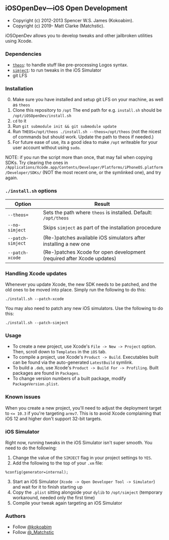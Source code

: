 ## iOSOpenDev—iOS Open Development
- Copyright (c) 2012-2013 Spencer W.S. James (Kokoabim).
- Copyright (c) 2019- Matt Clarke (Matchstic).

iOSOpenDev allows you to develop tweaks and other jailbroken utilities using Xcode.

### Dependencies

- [`theos`](https://github.com/theos/theos): to handle stuff like pre-processing Logos syntax.
- [`simject`](https://github.com/angelXwind/simject): to run tweaks in the iOS Simulator
- git LFS

### Installation

0. Make sure you have installed and setup git LFS on your machine, as well as `theos`
1. Clone this repository to `/opt`
   The end path for e.g. `install.sh` should be `/opt/iOSOpenDev/install.sh`
2. `cd` to it
3. Run `git submodule init && git submodule update`
4. Run `THEOS=/opt/theos ./install.sh --theos=/opt/theos` (not the nicest of commands but should work. Update the path to theos if needed.)
5. For future ease of use, its a good idea to make `/opt` writeable for your user account without using `sudo`.

NOTE: if you run the script more than once, that may fail when copying SDKs. Try clearing the ones in `/Applications/Xcode.app/Contents/Developer/Platforms/iPhoneOS.platform/Developer/SDKs/` (NOT the most recent one, or the symlinked one), and try again.

### `./install.sh` options

| Option                        |  Result                                                                                                             |
| ------------------------ | ------------------------------------------------------------------------------------- |
| `--theos=`                | Sets the path where `theos` is installed. Default: `/opt/theos`                    |
| `--no-simject`        | Skips `simject` as part of the installation procedure                                     |
| `--patch-simject`  | (Re-)patches available iOS simulators after installing a new one                    |
| `--patch-xcode`      | (Re-)patches Xcode for open development (required after Xcode updates)   |

### Handling Xcode updates

Whenever you update Xcode, the new SDK needs to be patched, and the old ones to be moved into place. Simply run the following to do this: 

```
./install.sh --patch-xcode
```

You may also need to patch any new iOS simulators. Use the following to do this:

```
./install.sh --patch-simject
```

### Usage

- To create a new project, use Xcode's `File -> New -> Project` option. Then, scroll down to `Templates` in the `iOS` tab.
- To compile a project, use Xcode's `Product -> Build`. Executables built can be found via the auto-generated `LatestBuild` symlink.
- To build a `.deb`, use Xcode's `Product -> Build For -> Profiling`. Built packages are found in `Packages`.
- To change version numbers of a built package, modify `PackageVersion.plist`.

### Known issues

When you create a new project, you'll need to adjust the deployment target to `<= 10.3` if you're targeting `armv7`. This is to avoid Xcode complaining that iOS 12 and higher don't support 32-bit targets.

### iOS Simulator

Right now, running tweaks in the iOS Simulator isn't super smooth. You need to do the following:

1. Change the value of the `SIMJECT` flag in your project settings to `YES`.
2. Add the following to the top of your `.xm` file:
```
%config(generator=internal);
```
3. Start an iOS Simulator (`Xcode -> Open Developer Tool -> Simulator`) and wait for it to finish starting up
4. Copy the `.plist` sitting alongside your `dylib` to `/opt/simject` (temporary workaround, needed only the first time)
5. Compile your tweak again targeting an iOS Simulator

### Authors

* Follow [@kokoabim](https://twitter.com/kokoabim)
* Follow [@_Matchstic](https://twitter.com/_Matchstic)
